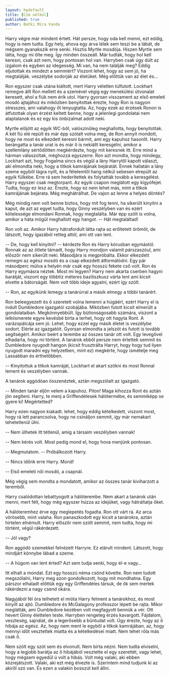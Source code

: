 ```yaml
---
layout: hpdefault
title: [Cím nélkül]
published: true
author: Batki Míra Vanda
---
```

Harry végre már mindent értett. Hát persze, hogy oda kell menni, ezt eddig, hogy is nem
tudta. Egy hely, ahova egy árva lélek sem teszi be a lábát, de mégsem gyanakszik erre senki.
Hisztis Myrtle mosdója. Hiszen Myrtle sem látta, hogy mi ölte meg. Így minden összeáll.
Már tudták, hogy hol kell keresni, csak azt nem, hogy pontosan hol van. Harryben csak úgy
dúlt az izgalom és egyben az idegesség. Mi van, ha nem találják meg? Eddig eljutottak és mindezt
a semmiért? Viszont lehet, hogy az sem jó, ha megtalálják. veszélybe sodorják az életüket. Még
előttük van az élet és...

Ron egyszer csak utána kiáltott, mert Harry véletlen túlfutott. Lockhart remegve állt Ron
mellett és a szemével végig egy menekülési útvonalat keresett, ahol a fiúk nem érik utol. Harry
gyorsan visszament az első emeleti mosdó ajtajához és miközben benyitottak érezte, hogy Ron is
nagyon stresszes, ami valahogy őt lenyugtatta. Az, hogy ezek az érzések Ronon is átfutottak olyan
érzést keltett benne, hogy a jelenlegi gondolatai nem alaptalanok és ez egy kis önbizalmat adott
neki.

Myrtle előjött az egyik WC-ből, valószínűleg meghallotta, hogy benyitottak. A két fiú elé
repült és már épp szólalt volna meg, de Ron annyit mondott, hogy ne most és elkezdett keresni
bármit, ami egy kapuhoz hasonlít. Harry berángatta a tanár urat is és már ő is nekiállt keresgélni,
amikor a szellemlány sértődötten megkérdezte, hogy mit keresnek itt. Erre mind a hárman
válaszoltak, méghozzá egyszerre. Ron azt mondta, hogy mindegy, Lockhart azt, hogy Fogalma
sincs és végül a lány Harrytől kapott választ, aki elmondta neki, hogy a titkok kamrájának
bejáratát. Ennek hallatán a lány szeme egyből tágra nyílt, és a félelemtől hang nélkül sebesen
elrepült az egyik fülkébe. Erre rá sem hederítettek és folytatták tovább a keresgélést.
Harry egyszer csak megtorpant. Az egyik csapon meglátott egy kígyófejet. Tudta, hogy ez lesz
az. Érezte, hogy ez nem lehet más, mint a titkok kamrájának bejárata. Még meghátrálhat. De
vajon az lenne a helyes döntés?

Még mindig nem volt benne biztos, hogy mit fog tenni, ha sikerült kinyitni a kaput, de azt az
egyet tudta, hogy Ginny veszélyben van és ezért kötelessége elmondani Ronnak, hogy megtalálta.
Már épp szólt is volna, amikor a háta mögül meghallott egy hangot.
-- Hát megtaláltad!

Ron volt az. Amikor Harry hátrafordult látta rajta az erőltetett örömöt, de látszott, hogy
igazából retteg attól, ami ott van lent.

-- De, hogy kell kinyitni? -- kérdezte Ron és Harry kórusban egymástól. Ronnak az az ötlete
támadt, hogy Harry mondjon valamit párszaszóul, ami előszőr nem sikerült neki. Másodjára is
megpróbálta. Ekkor elkezdett remegni az egész mosdó és a csap elkezdett átformálódni. Egy pár
másodperc múlva a helyén már csak egy hosszú fekete cső volt. Ron és Harry egymásra néztek.
Most mi legyen? Harry nem akarta cserben hagyni barátját, viszont egy többtíz méteres
baziliszkusz várta lent ami kicsit elvette a bátorságát. Nem volt több ideje agyalni, ezért így szólt.

-- Ron, az egyikünk lemegy a tanárúrral a másik elmegy a többi tanárért.

Ron beleegyezett és ő szeretett volna lemenni a húgáért, ezért Harry el is indult Dumbledore
igazgatói szobájába. Miközben futott kicsit elmerült a gondolataiban. Megkönnyebbült. Így
biztonságosabb számára, viszont a lelkiismerete egyre kevésbé bírta a terhet, hogy ott hagyta
Ront. A varázspálcája sem jó. Lehet, hogy ezzel egy másik életet is veszélybe sodort.
Elérte az igazgatóit. Gyorsan elmondta a jelszót és futott is tovább segítségért. Amikor beért
a terembe az összes tanár ott volt. Egy levegővel elhadarta, hogy mi történt. A tanárok ebből
persze nem értettek semmit és Dumbledore nyugodt hangon (kicsit frusztrálta Harryt, hogy hogy tud ilyen nyugodt maradni egy helyzetben, mint ez) megkérte, hogy ismételje meg Lassabban és
érthetőbben.

-- Kinyitottuk a titkok kamráját, Lockhart el akart szökni és most Ronnal lement és veszélyben
vannak.

A tanárok aggódóan összenéztek, aztán megszólalt az igazgató.

-- Minden tanár eljön velem a kapuhoz. Piton! Maga kihozza Ront és aztán jön segíteni. Harry,
te menj a Griffendélesek hálótermébe, és semmiképp se gyere ki! Megértetted?

Harry ezen nagyon kiakadt. lehet, hogy eddig kételkedett, viszont most, hogy rá lett
parancsolva, hogy ne csináljon semmit, így már nemakart tehetetlenül ülni.

-- Nem ülhetek itt tétlenül, amíg a társaim veszélyben vannak!

-- Nem kérés volt. Most pedig mond el, hogy hova menjünk pontosan.

-- Megmutatom. -- Próbálkozott Harry.

-- Nincs időnk erre Harry. Mond!

-- Első emeleti női mosdó, a csapnál.

Még végig sem mondta a mondatott, amikor az összes tanár kiviharzott a teremből.

Harry csalódottan lebattyogott a hálóterembe. Nem akart a tanárok után menni, mert félt,
hogy még egyszer húzza az idejüket, vagy hátráltatja őket.

A hálóteremhez érve egy meglepetés fogadta. Ron ott várt rá. Az arca vörösebb, mint valaha.
Ron panaszkodott egy kicsit a tanárokra, aztán hirtelen elnémult. Harry előszőr nem szólt semmit,
nem tudta, hogy mi történt, végül rákérdezett.

-- Jól vagy?

Ron aggódó szemekkel felnézett Harryre. Ez elárult mindent. Látszott, hogy mindjárt könnybe
lábad a szeme.

-- A húgom van lent érted? Azt sem tudja senki, hogy él-e vagy…

Itt elhalt a mondat. Ezt egy hosszú néma csönd követte. Ron nem tudott megszólalni, Harry meg
azon gondolkozott, hogy mit mondhatna. Egy párszor elhaladt előttük egy egy Griffendéles társuk,
de ők sem mertek rákérdezni a nagy csend okára.

Nagyjából fél óra telhetett el mióta Harry felment a tanárokhoz, és most kinyílt az ajtó.
Dumbledore és McGalagony professzor lépett be rajta. Mikor meglátták, ami Dumbledore
kezében volt megfagyott bennük a vér. Ott hevert Ginny élettelen teste. Harryben rengeteg érzés
kavargott. Fájdalom, veszteség, sajnálat, de a legerősebb a bűntudat volt. Úgy érezte, hogy az ő
hibája az egész. Az, hogy nem ment le egyből a titkok kamrájában, az, hogy mennyi időt vesztettek
miatta és a kételkedései miatt. Nem tehet róla más csak ő.

Nem szólt egy szót sem és elvonult. Nem bírta nézni. Nem tudta elviselni, hogy a legjobb
barátja az ő hibájából vesztette el egy szerettét, vagy lehet, hogy mégsem egyedül ú volt a hibás.
Volt még valaki, aki ebben közrejátszott. Valaki, aki ezt még élvezte is. Szerintem mind tudjunk ki
az akiről szó van. És ezen a valakin bosszút kell állni.